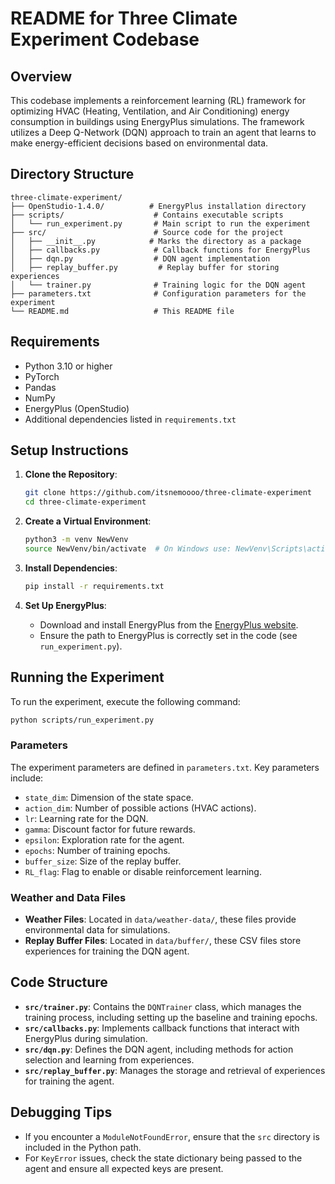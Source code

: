 # README for Three Climate Experiment Codebase

## Overview

This codebase implements a reinforcement learning (RL) framework for optimizing HVAC (Heating, Ventilation, and Air Conditioning) energy consumption in buildings using EnergyPlus simulations. The framework utilizes a Deep Q-Network (DQN) approach to train an agent that learns to make energy-efficient decisions based on environmental data.

## Directory Structure

```
three-climate-experiment/
├── OpenStudio-1.4.0/          # EnergyPlus installation directory
├── scripts/                    # Contains executable scripts
│   └── run_experiment.py       # Main script to run the experiment
├── src/                        # Source code for the project
│   ├── __init__.py            # Marks the directory as a package
│   ├── callbacks.py            # Callback functions for EnergyPlus
│   ├── dqn.py                  # DQN agent implementation
│   ├── replay_buffer.py         # Replay buffer for storing experiences
│   └── trainer.py              # Training logic for the DQN agent
├── parameters.txt              # Configuration parameters for the experiment
└── README.md                   # This README file
```

## Requirements

- Python 3.10 or higher
- PyTorch
- Pandas
- NumPy
- EnergyPlus (OpenStudio)
- Additional dependencies listed in `requirements.txt`

## Setup Instructions

1. **Clone the Repository**:
   ```bash
   git clone https://github.com/itsnemoooo/three-climate-experiment
   cd three-climate-experiment
   ```

2. **Create a Virtual Environment**:
   ```bash
   python3 -m venv NewVenv
   source NewVenv/bin/activate  # On Windows use: NewVenv\Scripts\activate
   ```

3. **Install Dependencies**:
   ```bash
   pip install -r requirements.txt
   ```

4. **Set Up EnergyPlus**:
   - Download and install EnergyPlus from the [EnergyPlus website](https://energyplus.net/).
   - Ensure the path to EnergyPlus is correctly set in the code (see `run_experiment.py`).

## Running the Experiment

To run the experiment, execute the following command:

```bash
python scripts/run_experiment.py
```

### Parameters

The experiment parameters are defined in `parameters.txt`. Key parameters include:

- `state_dim`: Dimension of the state space.
- `action_dim`: Number of possible actions (HVAC actions).
- `lr`: Learning rate for the DQN.
- `gamma`: Discount factor for future rewards.
- `epsilon`: Exploration rate for the agent.
- `epochs`: Number of training epochs.
- `buffer_size`: Size of the replay buffer.
- `RL_flag`: Flag to enable or disable reinforcement learning.

### Weather and Data Files

- **Weather Files**: Located in `data/weather-data/`, these files provide environmental data for simulations.
- **Replay Buffer Files**: Located in `data/buffer/`, these CSV files store experiences for training the DQN agent.

## Code Structure

- **`src/trainer.py`**: Contains the `DQNTrainer` class, which manages the training process, including setting up the baseline and training epochs.
- **`src/callbacks.py`**: Implements callback functions that interact with EnergyPlus during simulation.
- **`src/dqn.py`**: Defines the DQN agent, including methods for action selection and learning from experiences.
- **`src/replay_buffer.py`**: Manages the storage and retrieval of experiences for training the agent.

## Debugging Tips

- If you encounter a `ModuleNotFoundError`, ensure that the `src` directory is included in the Python path.
- For `KeyError` issues, check the state dictionary being passed to the agent and ensure all expected keys are present.